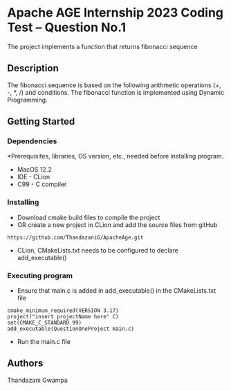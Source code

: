 # Apache AGE Internship 2023 Coding Test – Question No.1

The project implements a function that returns fibonacci sequence

## Description

The fibonacci sequence is based on the following arithmetic operations (+, -, *, /) and conditions.
The fibonacci function is implemented using Dynamic Programming.

## Getting Started

### Dependencies

*Prerequisites, libraries, OS version, etc., needed before installing program.
* MacOS 12.2
* IDE - CLion
* C99 - C compiler

### Installing

* Download cmake build files to compile the project
* OR create a new project in CLion and add the source files from gitHub
```
https://github.com/ThandazaniG/ApacheAge.git
```
* CLion, CMakeLists.txt needs to be configured to declare add_executable()


### Executing program

* Ensure that main.c is added in add_executable() in the CMakeLists.txt file
```
cmake_minimum_required(VERSION 3.17)
project("insert projectName here" C)
set(CMAKE_C_STANDARD 99)
add_executable(QuestionOneProject main.c)
```
* Run the main.c file

## Authors
Thandazani Gwampa
